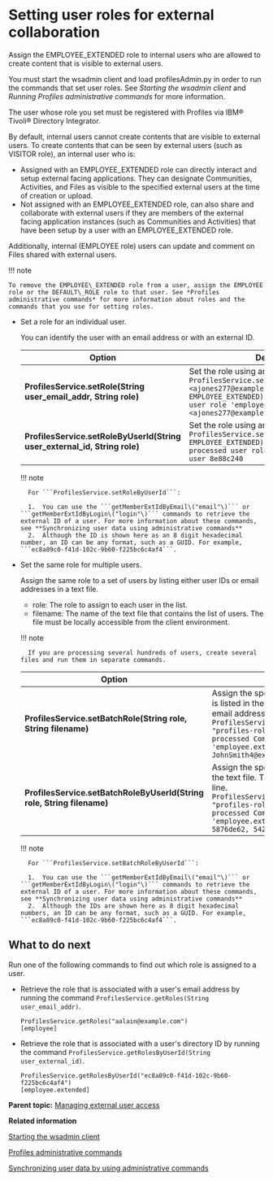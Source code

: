 # Setting user roles for external collaboration

Assign the EMPLOYEE\_EXTENDED role to internal users who are allowed to create content that is visible to external users.

You must start the wsadmin client and load profilesAdmin.py in order to run the commands that set user roles. See *Starting the wsadmin client* and *Running Profiles administrative commands* for more information.

The user whose role you set must be registered with Profiles via IBM® Tivoli® Directory Integrator.

<!--By default, internal users cannot create content that is visible to external users. To allow collaboration between internal users and external users, you must assign the EMPLOYEE\_EXTENDED role to the internal users. Only users with the EMPLOYEE\_EXTENDED role can create content that can be shared with external users. However, the content can be shared by any internal user..-->

By default, internal users cannot create contents that are visible to external users. To create contents that can be seen by external users (such as VISITOR role), an internal user who is: 

- Assigned with an EMPLOYEE_EXTENDED role can directly interact and setup external facing applications. They can designate Communities, Activities, and Files as visible to the specified external users at the time of creation or upload.
- Not assigned with an EMPLOYEE_EXTENDED role, can also share and collaborate with external users if they are members of the external facing application instances (such as Communities and Activities) that have been setup by a user with an EMPLOYEE_EXTENDED role.

Additionally, internal (EMPLOYEE role) users can update and comment on Files shared with external users.

!!! note
    
    To remove the EMPLOYEE\_EXTENDED role from a user, assign the EMPLOYEE role or the DEFAULT\_ROLE role to that user. See *Profiles administrative commands* for more information about roles and the commands that you use for setting roles.

- Set a role for an individual user.

    You can identify the user with an email address or with an external ID.

    |**Option**|**Description**|
    |----------|---------------|
    |**ProfilesService.setRole\(String user\_email\_addr, String role\)**|Set the role using an email address.<br>```ProfilesService.setRole("<ajones277@example.com>", EMPLOYEE_EXTENDED)setRole Command processed user role 'employee.extended' for user <ajones277@example.com>```|
    |**ProfilesService.setRoleByUserId\(String user\_external\_id, String role\)**|Set the role using an external ID.<br>```ProfilesService.setRoleByUserId("8e88c240", EMPLOYEE_EXTENDED) setRole Command processed user role 'employee.extended' for user 8e88c240```|

    !!! note

        For ```ProfilesService.setRoleByUserId```:

        1.  You can use the ```getMemberExtIdByEmail\("email"\)``` or ```getMemberExtIdByLogin\("login"\)``` commands to retrieve the external ID of a user. For more information about these commands, see **Synchronizing user data using administrative commands**
        2.  Although the ID is shown here as an 8 digit hexadecimal number, an ID can be any format, such as a GUID. For example, ```ec8a89c0-f41d-102c-9b60-f225bc6c4af4```.

- Set the same role for multiple users.

    Assign the same role to a set of users by listing either user IDs or email addresses in a text file.
    
    -   role: The role to assign to each user in the list.
    -   filename: The name of the text file that contains the list of users. The file must be locally accessible from the client environment.

    !!! note
        
        If you are processing several hundreds of users, create several files and run them in separate commands.

    |**Option**|**Description**|
    |----------|---------------|
    |**ProfilesService.setBatchRole\(String role, String filename\)**|Assign the specified role to each user whose email address is listed in the text file. The text file must contain one valid email address per line.<br>```ProfilesService.setBatchRole(EMPLOYEE_EXTENDED, "profiles-roles-by-email.txt") setBatchRole request processed Command processed user role 'employee.extended' for users [ JonesA377@example.com, JohnSmith4@example.com, JaneR@example.com ]```|
    |**ProfilesService.setBatchRoleByUserId\(String role, String filename\)**|Assign the specified role to each user whose ID is listed in the text file. The text file must contain one valid user ID per line.<br>```ProfilesService.setBatchRoleByUserId(EMPLOYEE_EXTENDED, "profiles-roles-by-userid.txt") setBatchRole request processed Command processed user role 'employee.extended' for users [ 8d579540, 110f82c0, 5876de62, 5426de62 ]```|
        
    !!! note

        For ```ProfilesService.setBatchRoleByUserId```:
            
        1.  You can use the ```getMemberExtIdByEmail\("email"\)``` or ```getMemberExtIdByLogin\("login"\)``` commands to retrieve the external ID of a user. For more information about these commands, see **Synchronizing user data using administrative commands**
        2.  Although the IDs are shown here as 8 digit hexadecimal numbers, an ID can be any format, such as a GUID. For example, ```ec8a89c0-f41d-102c-9b60-f225bc6c4af4```.

## What to do next

Run one of the following commands to find out which role is assigned to a user.

- Retrieve the role that is associated with a user's email address by running the command `ProfilesService.getRoles(String user_email_addr)`.

    ```
    ProfilesService.getRoles("aalain@example.com")
    [employee]
    ```

- Retrieve the role that is associated with a user's directory ID by running the command `ProfilesService.getRolesByUserId(String user_external_id)`.

    ```
    ProfilesService.getRolesByUserId("ec8a89c0-f41d-102c-9b60-f225bc6c4af4")
    [employee.extended]
    
    ```

**Parent topic:** [Managing external user access](../admin/c_admin_common_manage_ext_user.md)

**Related information**  

[Starting the wsadmin client](../admin/t_admin_wsadmin_starting.md)

[Profiles administrative commands](../admin/r_admin_profiles_admin_props.md)

[Synchronizing user data by using administrative commands](../admin/c_admin_common_sync_via_admin_commands1.md)
